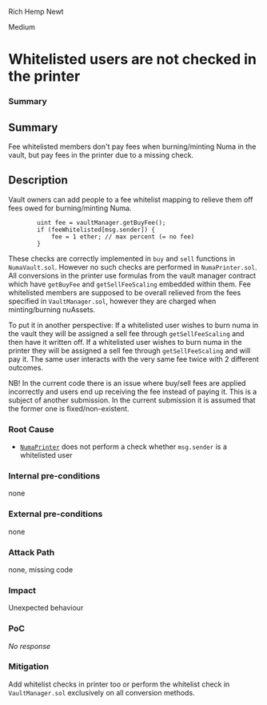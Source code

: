 Rich Hemp Newt

Medium

# Whitelisted users are not checked in the printer

### Summary

## Summary
Fee whitelisted members don't pay fees when burning/minting Numa in the vault, but pay fees in the printer due to a missing check.
## Description
Vault owners can add people to a fee whitelist mapping to relieve them off fees owed for burning/minting Numa. 
```solidity
        uint fee = vaultManager.getBuyFee();
        if (feeWhitelisted[msg.sender]) {
            fee = 1 ether; // max percent (= no fee)
        }
```
These checks are correctly implemented in `buy` and `sell` functions in `NumaVault.sol`. However no such checks are performed in `NumaPrinter.sol`. All conversions in the printer use formulas from the vault manager contract which have `getBuyFee` and `getSellFeeScaling` embedded within them. Fee whitelisted members are supposed to be overall relieved from the fees specified in `VaultManager.sol`, however they are charged when minting/burning nuAssets.

To put it in another perspective:
If a whitelisted user wishes to burn numa in the vault they will be assigned a sell fee through `getSellFeeScaling` and then have it written off.
If a whitelisted user wishes to burn numa in the printer they will be assigned a sell fee through `getSellFeeScaling` and will pay it.
The same user interacts with the very same fee twice with 2 different outcomes.

NB! In the current code there is an issue where buy/sell fees are applied incorrectly and users end up receiving the fee instead of paying it. This is a subject of another submission. In the current submission it is assumed that the former one is fixed/non-existent.

### Root Cause

- [`NumaPrinter`](https://github.com/sherlock-audit/2024-12-numa-audit/blob/ae1d7781efb4cb2c3a40c642887ddadeecabb97d/Numa/contracts/NumaProtocol/NumaPrinter.sol#L18) does not perform a check whether `msg.sender` is a whitelisted user 

### Internal pre-conditions

none

### External pre-conditions

none

### Attack Path

none, missing code

### Impact

Unexpected behaviour

### PoC

_No response_

### Mitigation

Add whitelist checks in printer too or perform the whitelist check in `VaultManager.sol` exclusively on all conversion methods.